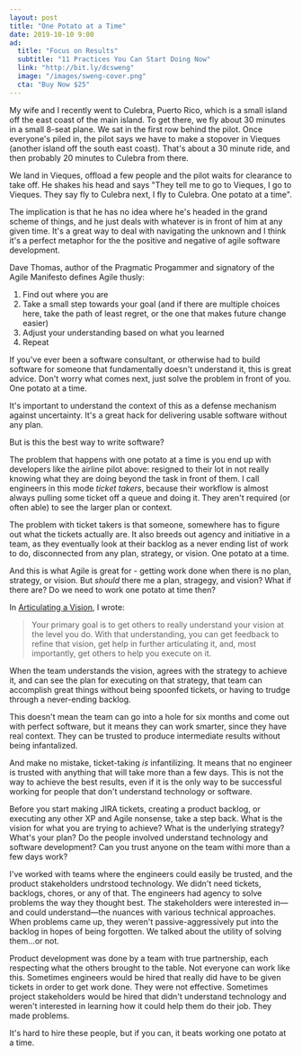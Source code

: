```yaml
---
layout: post
title: "One Potato at a Time"
date: 2019-10-10 9:00
ad:
  title: "Focus on Results"
  subtitle: "11 Practices You Can Start Doing Now"
  link: "http://bit.ly/dcsweng"
  image: "/images/sweng-cover.png"
  cta: "Buy Now $25"
---
```

My wife and I recently went to Culebra, Puerto Rico, which is a small island off the east coast of the main
island. To get there, we fly about 30 minutes in a small 8-seat plane.  We sat in the first row behind the pilot.  Once everyone's piled in, the pilot says we have to make a stopover in Vieques (another island off the south east coast).  That's about a 30 minute ride, and then probably 20 minutes to Culebra from there.

We land in Vieques, offload a few people and the pilot waits for clearance to take off.  He shakes his head and
says "They tell me to go to Vieques, I go to Vieques. They say fly to Culebra next, I fly to Culebra.  One potato
at a time".

The implication is that he has no idea where he's headed in the grand scheme of things, and he just deals with
whatever is in front of him at any given time.  It's a great way to deal with navigating the unknown and I think
it's a perfect metaphor for the the positive and negative of agile software development.

Dave Thomas, author of the Pragmatic Progammer and signatory of the Agile Manifesto defines Agile thusly:

1. Find out where you are
1. Take a small step towards your goal (and if there are multiple choices here, take the path of least regret, or the one that makes future change easier)
1. Adjust your understanding based on what you learned
1. Repeat

If you've ever been a software consultant, or otherwise had to build software for someone that fundamentally
doesn't understand it, this is great advice.  Don't worry what comes next, just solve the problem in front of you. One potato at a time.

It's important to understand the context of this as a defense mechanism against uncertainty.  It's a great hack
for delivering usable software without any plan.

But is this the best way to write software?

The problem that happens with one potato at a time is you end up with developers like the airline pilot above:
resigned to their lot in not really knowing what they are doing beyond the task in front of them.  I call
engineers in this mode _ticket takers_, because their workflow is almost always pulling some ticket off a queue
and doing it.  They aren't required (or often able) to see the larger plan or context.

The problem with ticket takers is that someone, somewhere has to figure out what the tickets actually are.  It
also breeds out agency and initiative in a team, as they eventually look at their backlog as a never ending list
of work to do, disconnected from any plan, strategy, or vision. One potato at a time.

And this is what Agile is great for - getting work done when there is no plan, strategy, or vision.  But *should*
there me a plan, stragegy, and vision?  What if there are?  Do we need to work one potato at time then?

In [Articulating a Vision](https://naildrivin5.com/blog/2017/01/17/articulating-a-vision.html), I wrote:

> Your primary goal is to get others to really understand your vision at the level you do. With that understanding, you can get feedback to refine that vision, get help in further articulating it, and, most importantly, get others to help you execute on it.

When the team understands the vision, agrees with the strategy to achieve it, and can see the plan for executing
on that strategy, that team can accomplish great things without being spoonfed tickets, or having to trudge
through a never-ending backlog.

This doesn't mean the team can go into a hole for six months and come out with perfect software, but it means they
can work smarter, since they have real context.  They can be trusted to produce intermediate results without being
infantalized.

And make no mistake, ticket-taking *is* infantilizing.  It means that no engineer is trusted with anything that
will take more than a few days.  This is not the way to achieve the best results, even if it is the only way to be
successful working for people that don't understand technology or software.

Before you start making JIRA tickets, creating a product backlog, or executing any other XP and Agile nonsense,
take a step back.  What is the vision for what you are trying to achieve?  What is the underlying strategy?
What's your plan?  Do the people involved understand technology and software development?  Can you trust anyone on
the team withi more than a few days work?

I've worked with teams where the engineers could easily be trusted, and the product stakeholders undrstood
technology.  We didn't need tickets, backlogs, chores, or any of that.  The engineers had agency to solve problems
the way they thought best. The stakeholders were interested in—and could understand—the nuances with various
technical approaches.  When problems came up, they weren't passive-aggressively put into the backlog in hopes of
being forgotten.  We talked about the utility of solving them…or not.

Product development was done by a team with true partnership, each respecting what the others brought to the
table.  Not everyone can work like this.  Sometimes engineers would be hired that really did have to be given
tickets in order to get work done.  They were not effective.  Sometimes project stakeholders would be hired that
didn't understand technology and weren't interested in learning how it could help them do their job. They made
problems.

It's hard to hire these people, but if you can, it beats working one potato at a time.
